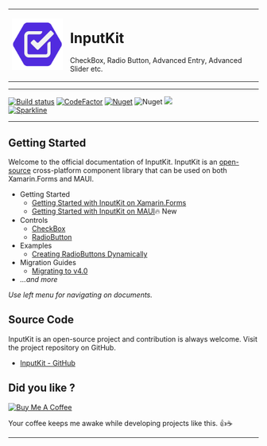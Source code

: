 <table>
<tr>
	<td> <img src="images/icon512.png" width="120" /></td>
	<td> 
		<h1> InputKit </h1>
		<p>CheckBox, Radio Button, Advanced Entry, Advanced Slider etc.  </p> 
	</td>
</tr>
</table>

<hr />

[![Build status](https://ci.appveyor.com/api/projects/status/st6lcbts9bkhxqub?svg=true)](https://ci.appveyor.com/project/enisn/xamarin-forms-inputkit)
[![CodeFactor](https://www.codefactor.io/repository/github/enisn/xamarin.forms.inputkit/badge)](https://www.codefactor.io/repository/github/enisn/xamarin.forms.inputkit)
[![Nuget](https://img.shields.io/nuget/v/Xamarin.Forms.InputKit)](https://www.nuget.org/packages/Xamarin.Forms.InputKit/)
![Nuget](https://img.shields.io/nuget/dt/Xamarin.Forms.InputKit?logo=nuget)
<a href="https://github.com/enisn/Xamarin.Forms.InputKit/wiki"> <img src="https://img.shields.io/badge/Visit-WiKi-orange.svg"/></a>
<br />
[![Sparkline](https://stars.medv.io/enisn/Xamarin.Forms.InputKit.svg)](https://stars.medv.io/enisn/Xamarin.Forms.InputKit)
<hr/>

## Getting Started
Welcome to the official documentation of InputKit. InputKit is an [open-source](https://github.com/enisn/Xamarin.Forms.InputKit) cross-platform component library that can be used on both Xamarin.Forms and MAUI.

- Getting Started
  - [Getting Started with InputKit on Xamarin.Forms](getting-started/getting-started-xamarin.md)
  - [Getting Started with InputKit on MAUI](getting-started/getting-started-maui.md)🔥 <span class="badge bg-warning">New</span>
- Controls
  - [CheckBox](components/controls/CheckBox.md)
  - [RadioButton](components/controls/RadioButton.md)
- Examples
  - [Creating RadioButtons Dynamically](examples/Adding-RadioButtons-Dynamically.md)
- Migration Guides
  - [Migrating to v4.0](migration-guides/migrating-to-v4.0.md) 
- _...and more_

_Use left menu for navigating on documents._

## Source Code
InputKit is an open-source project and contribution is always welcome. Visit the project repository on GitHub.

- [InputKit - GitHub](https://github.com/enisn/Xamarin.Forms.InputKit)

## Did you like ?

<a href="https://www.buymeacoffee.com/enisn" target="_blank"><img src="https://www.buymeacoffee.com/assets/img/custom_images/purple_img.png" alt="Buy Me A Coffee" style="height: auto !important;width: auto !important;" ></a>

Your coffee keeps me awake while developing projects like this. 👍☕

<hr />

